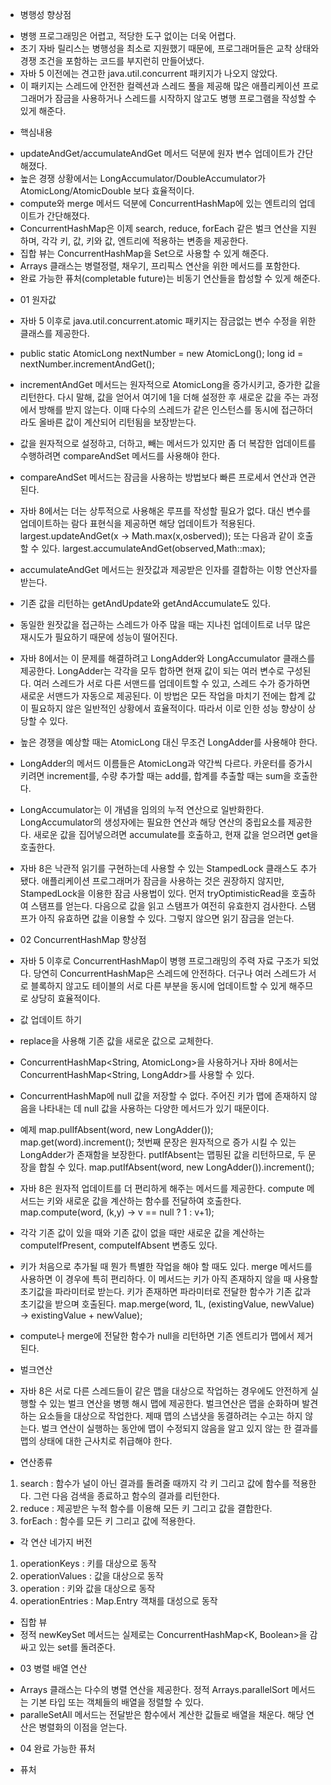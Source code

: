 * 병행성 향상점
- 병행 프로그래밍은 어렵고, 적당한 도구 없이는 더욱 어렵다.
- 초기 자바 릴리스는 병행성을 최소로 지원했기 때문에, 프로그래머들은 교착 상태와 경쟁 조건을 포함하는 코드를 부지런히 만들어냈다.
- 자바 5 이전에는 견고한 java.util.concurrent 패키지가 나오지 않았다.
- 이 패키지는 스레드에 안전한 컬렉션과 스레드 풀을 제공해 많은 애플리케이션 프로그래머가 잠금을 사용하거나 스레드를 시작하지 않고도 병행 프로그램을 작성할 수 있게 해준다.

* 핵심내용
- updateAndGet/accumulateAndGet 메서드 덕분에 원자 변수 업데이트가 간단해졌다.
- 높은 경쟁 상황에서는 LongAccumulator/DoubleAccumulator가 AtomicLong/AtomicDouble 보다 효율적이다.
- compute와 merge 메서드 덕분에 ConcurrentHashMap에 있는 엔트리의 업데이트가 간단해졌다.
- ConcurrentHashMap은 이제 search, reduce, forEach 같은 벌크 연산을 지원하며, 각각 키, 값, 키와 값, 엔트리에 적용하는 변종을 제공한다.
- 집합 뷰는 ConcurrentHashMap을 Set으로 사용할 수 있게 해준다.
- Arrays 클래스는 병렬정렬, 채우기, 프리픽스 연산을 위한 메서드를 포함한다.
- 완료 가능한 퓨처(completable future)는 비동기 연산들을 합성할 수 있게 해준다.

* 01 원자값
- 자바 5 이후로 java.util.concurrent.atomic 패키지는 잠금없는 변수 수정을 위한 클래스를 제공한다.
- public static AtomicLong nextNumber = new AtomicLong();
long id = nextNumber.incrementAndGet();
- incrementAndGet 메서드는 원자적으로 AtomicLong을 증가시키고, 증가한 값을 리턴한다.
다시 말해, 값을 얻어서 여기에 1을 더해 설정한 후 새로운 값을 주는 과정에서 방해를 받지 않는다.
이때 다수의 스레드가 같은 인스턴스를 동시에 접근하더라도 올바른 값이 계산되어 리턴됨을 보장받는다.
- 값을 원자적으로 설정하고, 더하고, 빼는 메서드가 있지만 좀 더 복잡한 업데이트를 수행하려면 compareAndSet 메서드를 사용해야 한다.
- compareAndSet 메서드는 잠금을 사용하는 방법보다 빠른 프로세서 연산과 연관된다.
- 자바 8에서는 더는 상투적으로 사용해온 루프를 작성할 필요가 없다. 대신 변수를 업데이트하는 람다 표현식을 제공하면 해당 업데이트가 적용된다.
largest.updateAndGet(x -> Math.max(x,osberved));
또는 다음과 같이 호출할 수 있다.
largest.accumulateAndGet(observed,Math::max);
- accumulateAndGet 메서드는 원잣값과 제공받은 인자를 결합하는 이항 연산자를 받는다.
- 기존 값을 리턴하는 getAndUpdate와 getAndAccumulate도 있다.

- 동일한 원잣값을 접근하는 스레드가 아주 많을 때는 지나친 업데이트로 너무 많은 재시도가 필요하기 때문에 성능이 떨어진다.
- 자바 8에서는 이 문제를 해결하려고 LongAdder와 LongAccumulator 클래스를 제공한다.
LongAdder는 각각을 모두 합하면 현재 값이 되는 여러 변수로 구성된다. 여러 스레드가 서로 다른 서맨드를 업데이트할 수 있고,
스레드 수가 증가하면 새로운 서맨드가 자동으로 제공된다. 이 방법은 모든 작업을 마치기 전에는 합계 값이 필요하지 않은 일반적인 상황에서 효율적이다.
따라서 이로 인한 성능 향상이 상당할 수 있다.
- 높은 경쟁을 예상할 때는 AtomicLong 대신 무조건 LongAdder를 사용해야 한다.
- LongAdder의 메서드 이름들은 AtomicLong과 약간씩 다르다. 카운터를 증가시키려면 increment를, 수량 추가할 때는 add를, 합계를 추출할 때는 sum을 호출한다.
- LongAccumulator는 이 개념을 임의의 누적 연산으로 일반화한다. LongAccumulator의 생성자에는 필요한 연산과 해당 연산의 중립요소를 제공한다.
새로운 값을 집어넣으려면 accumulate를 호출하고, 현재 값을 얻으려면 get을 호출한다.

- 자바 8은 낙관적 읽기를 구현하는데 사용할 수 있는 StampedLock 클래스도 추가됐다.
애플리케이션 프로그래머가 잠금을 사용하는 것은 권장하지 않지만, StampedLock을 이용한 잠금 사용법이 있다.
먼저 tryOptimisticRead을 호출하여 스탬프를 얻는다. 다음으로 값을 읽고 스탬프가 여전히 유효한지 검사한다.
스탬프가 아직 유효하면 값을 이용할 수 있다. 그렇지 않으면 읽기 잠금을 얻는다.

* 02 ConcurrentHashMap 향상점
- 자바 5 이후로 ConcurrentHashMap이 병행 프로그래밍의 주력 자료 구조가 되었다.
당연히 ConcurrentHashMap은 스레드에 안전하다. 더구나 여러 스레드가 서로 블록하지 않고도 테이블의 서로 다른 부분을 동시에 업데이트할 수 있게 해주므로 상당히 효율적이다.

- 값 업데이트 하기
- replace을 사용해 기존 값을 새로운 값으로 교체한다.
- ConcurrentHashMap<String, AtomicLong>을 사용하거나 자바 8에서는 ConcurrentHashMap<String, LongAddr>를 사용할 수 있다.
- ConcurrentHashMap에 null 값을 저장할 수 없다. 주어진 키가 맵에 존재하지 않음을 나타내는 데 null 값을 사용하는 다양한 메서드가 있기 때문이다.
- 예제
map.pulIfAbsent(word, new LongAdder());
map.get(word).increment();
첫번째 문장은 원자적으로 증가 시킬 수 있는 LongAdder가 존재함을 보장한다.
putIfAbsent는 맵핑된 값을 리턴하므로, 두 문장을 합칠 수 있다.
map.putIfAbsent(word, new LongAdder()).increment();

- 자바 8은 원자적 업데이트를 더 편리하게 해주는 메서드를 제공한다.
compute 메서드는 키와 새로운 값을 계산하는 함수를 전달하여 호출한다.
map.compute(word, (k,y) -> v == null ? 1 : v+1);
- 각각 기존 값이 있을 때와 기존 값이 없을 때만 새로운 값을 계산하는 computeIfPresent, computeIfAbsent 변종도 있다.

- 키가 처음으로 추가될 때 뭔가 특별한 작업을 해야 할 때도 있다. merge 메서드를 사용하면 이 경우에 특히 편리하다.
이 메서드는 키가 아직 존재하지 않을 때 사용할 초기값을 파라미터로 받는다. 키가 존재하면 파라미터로 전달한 함수가 기존 값과 초기값을 받으며 호출된다.
map.merge(word, 1L, (existingValue, newValue) -> existingValue + newValue);

- compute나 merge에 전달한 함수가 null을 리턴하면 기존 엔트리가 맵에서 제거된다.

- 벌크연산
- 자바 8은 서로 다른 스레드들이 같은 맵을 대상으로 작업하는 경우에도 안전하게 실행할 수 있는 벌크 연산을 병행 해시 맵에 제공한다.
벌크연산은 맵을 순화하며 발견하는 요소들을 대상으로 작업한다. 제때 맵의 스냅샷을 동결하려는 수고는 하지 않는다.
벌크 연산이 실행하는 동안에 맵이 수정되지 않음을 알고 있지 않는 한 결과를 맵의 상태에 대한 근사치로 취급해야 한다. 
- 연산종류
1. search : 함수가 널이 아닌 결과를 돌려줄 때까지 각 키 그리고 값에 함수를 적용한다. 그런 다음 검색을 종료하고 함수의 결과를 리턴한다.
2. reduce : 제공받은 누적 함수를 이용해 모든 키 그리고 값을 결합한다.
3. forEach : 함수를 모든 키 그리고 값에 적용한다.
- 각 연산 네가지 버전
1. operationKeys : 키를 대상으로 동작
2. operationValues : 값을 대상으로 동작
3. operation : 키와 값을 대상으로 동작
4. operationEntries : Map.Entry 객채를 대성으로 동작

- 집합 뷰 
- 정적 newKeySet 메서드는 실제로는 ConcurrentHashMap<K, Boolean>을 감싸고 있는 set<k>를 돌려준다.

* 03 병렬 배열 연산
- Arrays 클래스는 다수의 병렬 연산을 제공한다. 정적 Arrays.parallelSort 메서드는 기본 타입 또는 객체들의 배열을 정렬할 수 있다.
- paralleSetAll 메서드는 전달받은 함수에서 계산한 값들로 배열을 채운다. 해당 연산은 병렬화의 이점을 얻는다.

* 04 완료 가능한 퓨처
- 퓨처 
